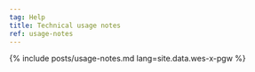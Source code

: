 ```yaml
---
tag: Help
title: Technical usage notes
ref: usage-notes
---
```


{% include posts/usage-notes.md lang=site.data.wes-x-pgw %}
